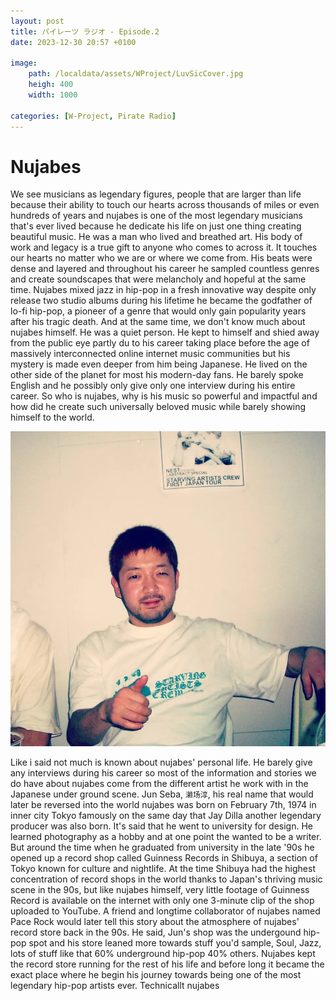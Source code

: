```yaml
---
layout: post
title: パイレーツ ラジオ - Episode.2
date: 2023-12-30 20:57 +0100

image:
    path: /localdata/assets/WProject/LuvSicCover.jpg
    heigh: 400
    width: 1000

categories: [W-Project, Pirate Radio]
---
```


# Nujabes

We see musicians as legendary figures, people that are larger than life because their ability to touch our hearts across thousands of miles or even hundreds of years and nujabes is one of the most legendary 
musicians that's ever lived because he dedicate his life on just one thing creating beautiful music. He was a man who lived and breathed art. His body of work and legacy is a true gift to anyone who comes to 
across it. It touches our hearts no matter who we are or where we come from. His beats were dense and layered and throughout his career he sampled countless genres and create soundscapes that were melancholy 
and hopeful at the same time. Nujabes mixed jazz in hip-pop in a fresh innovative way despite only release two studio albums during his lifetime he became the godfather of lo-fi hip-pop, a pioneer of a genre 
that would only gain popularity years after his tragic death. And at the same time, we don't know much about nujabes himself. He was a quiet person. He kept to himself and shied away from the public eye partly 
du to his career taking place before the age of massively interconnected online internet music communities but his mystery is made even deeper from him being Japanese. He lived on the other side of the planet 
for most his modern-day fans. He barely spoke English and he possibly only give only one interview during his entire career. So who is nujabes, why is his music so powerful and impactful and how did he create 
such universally beloved music while barely showing himself to the world. 

![Nujabes 1](/localdata/assets/WProject/nujabes.jpg)

Like i said not much is known about nujabes' personal life. He barely give any interviews during his career so most of the information and stories we do have about nujabes come from the different artist he work with in the Japanese under ground scene. Jun Seba, `濑场淳`, his real name that would later be reversed into the world nujabes was born on February 7th, 1974 in inner city Tokyo famously on the same day that Jay Dilla 
another legendary producer was also born. It's said that he went to university for design. He learned photography as a hobby and at one point the wanted to be a writer. But around the time when he graduated from university in the late '90s he opened up a record shop called Guinness Records in Shibuya, a section of Tokyo known for culture and nightlife. At the time Shibuya had the highest concentration of record shops in 
the world thanks to Japan's thriving music scene in the 90s, but like nujabes himself, very little footage of Guinness Record is available on the internet with only one 3-minute clip of the shop uploaded to YouTube. 
A friend and longtime collaborator of nujabes named Pace Rock would later tell this story about the atmosphere of nujabes' record store back in the 90s. He said, Jun's shop was the undergound hip-pop spot and his store leaned more towards stuff you'd sample, Soul, Jazz, lots of stuff like that 60% underground hip-pop 40% others. Nujabes kept the record store running for the rest of his life and before long it became the 
exact place where he begin his journey towards being one of the most legendary hip-pop artists ever. Technicallt nujabes